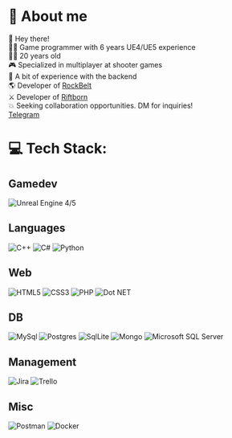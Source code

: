 # 💫 About me
👋 Hey there!
<br>
👨‍💻 Game programmer with 6 years UE4/UE5 experience
<br>
🙌🏻 20 years old
<br>
🎮 Specialized in multiplayer at shooter games
<br>
🌟 A bit of experience with the backend
<br>
🌎 Developer of [RockBelt](<https://wellsaik.itch.io/rockbelt>)
<br>
⚔️ Developer of [Riftborn](<https://store.steampowered.com/app/3421920/Riftborn/>)
<br>
💥 Seeking collaboration opportunities. DM for inquiries!
<br>
[Telegram](https://t.me/Wellsaik)
# 💻 Tech Stack:
## Gamedev
![Unreal Engine 4/5](https://github.com/ArtemIyX/ArtemIyX/assets/68477399/1ba668e9-727a-4d82-bcce-adad475a2430)
## Languages
![C++](https://github.com/ArtemIyX/ArtemIyX/assets/68477399/f9336e5b-8b60-431c-a81a-db46e63a6f58)
![C#](https://github.com/ArtemIyX/ArtemIyX/assets/68477399/467fcc9c-d12d-49f3-833b-8b6bc6d61809)
![Python](https://github.com/ArtemIyX/ArtemIyX/assets/68477399/5f6a70cf-266e-426a-a3bb-970b862036a3)
## Web
![HTML5](https://github.com/ArtemIyX/ArtemIyX/assets/68477399/435f0bef-68dc-43a8-b95f-0190a50dcac6)
![CSS3](https://github.com/ArtemIyX/ArtemIyX/assets/68477399/3ebdb463-fde8-4b2f-bc2a-7ddb1288eae8)
![PHP](https://github.com/ArtemIyX/ArtemIyX/assets/68477399/447bedd8-9f68-4020-bd87-5a4f10f755cf)
![Dot NET](https://github.com/ArtemIyX/ArtemIyX/assets/68477399/232271b4-0ee9-498a-ad67-3c4747fd89c7)
## DB
![MySql](https://github.com/ArtemIyX/ArtemIyX/assets/68477399/80ab85c6-5b63-4452-bc6a-26f947fe3c7c)
![Postgres](https://github.com/ArtemIyX/ArtemIyX/assets/68477399/75f269a4-cbb0-4452-b855-29fb26f031da)
![SqlLite](https://github.com/ArtemIyX/ArtemIyX/assets/68477399/63239499-1496-4a0e-98d7-846900cf9afd)
![Mongo](https://github.com/ArtemIyX/ArtemIyX/assets/68477399/e2ccba21-7502-47fd-878f-a4e1bb152fdb)
![Microsoft SQL Server](https://github.com/ArtemIyX/ArtemIyX/assets/68477399/df866a7a-d1d0-4879-bff3-2aa5f1781bba)

## Management
![Jira](https://github.com/ArtemIyX/ArtemIyX/assets/68477399/1b080ae3-70c4-4fc5-bdee-796050abda36)
![Trello](https://github.com/ArtemIyX/ArtemIyX/assets/68477399/ce1df56b-05c7-4230-835c-21d395056b0b)
## Misc
![Postman](https://github.com/ArtemIyX/ArtemIyX/assets/68477399/52059e36-bdbb-4125-9825-432a728e16f7)
![Docker](https://github.com/ArtemIyX/ArtemIyX/assets/68477399/603ee1eb-6893-4acc-b9c6-7eb4b059b438)
